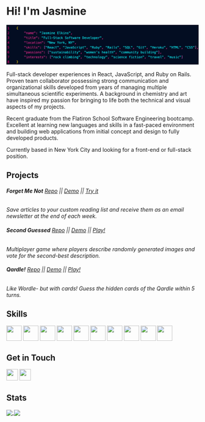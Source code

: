 # Hi! I'm Jasmine
![alt text](images/banner.png)


Full-stack developer experiences in React, JavaScript, and Ruby on Rails. Proven team collaborator possessing strong communication and organizational skills developed from years of managing multiple simultaneous scientific experiments. A background in chemistry and art have inspired my passion for bringing to life both the technical and visual aspects of my projects. 

Recent graduate from the Flatiron School Software Engineering bootcamp. Excellent at learning new languages and skills in a fast-paced environment and building web applications from initial concept and design to fully developed products. 

Currently based in New York City and looking for a front-end or full-stack position.

## Projects

###### **Forget Me Not** [Repo](https://github.com/jasmineelkins/forget-me-not) || [Demo](https://vimeo.com/723854744/ea6d716679) || [Try it](https://jasmineelkins-forget-me-not.herokuapp.com/)
_Save articles to your custom reading list and receive them as an email newsletter at the end of each week._

###### **Second Guessed** [Repo](https://github.com/ArkfulDodger/secondguessed-fe) || [Demo](https://vimeo.com/723867931/0e273bea58) || [Play!](https://dashing-paletas-01a643.netlify.app)
_Multiplayer game where players describe randomly generated images and vote for the second-best description._

###### **Qardle!** [Repo](https://github.com/jasmineelkins/cardle) || [Demo](https://vimeo.com/manage/videos/723429100/fb39e797cb) || [Play!](https://jasmineelkins.github.io/cardle/)
_Like Wordle- but with cards! Guess the hidden cards of the Qardle within 5 turns._

## Skills
<p float="left">
<img src="https://cdn.jsdelivr.net/gh/devicons/devicon/icons/react/react-original.svg" width="40" height="40">
<img src="https://cdn.jsdelivr.net/gh/devicons/devicon/icons/javascript/javascript-original.svg" width="40" height="40">
<img src="https://cdn.jsdelivr.net/gh/devicons/devicon/icons/rails/rails-original-wordmark.svg" width="40" height="40">
<img src="https://cdn.jsdelivr.net/gh/devicons/devicon/icons/html5/html5-original.svg" width="40" height="40">
<img src="https://cdn.jsdelivr.net/gh/devicons/devicon/icons/css3/css3-original.svg" width="40" height="40">
<img src="https://cdn.jsdelivr.net/gh/devicons/devicon/icons/vscode/vscode-original.svg" width="40" height="40">
<img src="https://cdn.jsdelivr.net/gh/devicons/devicon/icons/heroku/heroku-original.svg" width="40" height="40">
<img src="https://cdn.jsdelivr.net/gh/devicons/devicon/icons/postgresql/postgresql-original.svg" width="40" height="40">
<img src="https://cdn.jsdelivr.net/gh/devicons/devicon/icons/sqlite/sqlite-original.svg" width="40" height="40">
<img src="https://cdn.jsdelivr.net/gh/devicons/devicon/icons/git/git-original.svg" width="40" height="40">
</p>

## Get in Touch
<p float="left">
 <a href="https://www.linkedin.com/in/jasmine-elkins/" target="blank"><img src="https://cdn.jsdelivr.net/gh/devicons/devicon/icons/linkedin/linkedin-original.svg" height="30" width="30" /></a>
<a href="https://medium.com/@jasmine.elkins" target="blank"><img src="https://www.svgrepo.com/show/354057/medium-icon.svg" height="30" width="30" /></a>
</p>

## Stats
<a href="https://github-readme-stats.vercel.app/api?username=jasmineelkins&show_icons=true&theme=radical">
  <img align="center" src="https://github-readme-stats.vercel.app/api?username=jasmineelkins&show_icons=true&theme=radical" />
</a>
<a href="https://github-readme-stats.vercel.app/api/top-langs/?username=jasmineelkins&layout=compact&theme=radical">
  <img align="center" src="https://github-readme-stats.vercel.app/api/top-langs/?username=jasmineelkins&layout=compact&theme=radical" />
</a>
